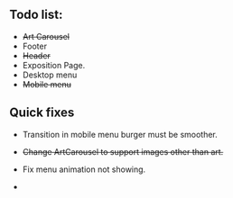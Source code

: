 ## Todo list:

- ~~Art Carousel~~
- Footer
- ~~Header~~
- Exposition Page.
- Desktop menu
- ~~Mobile menu~~

## Quick fixes

- Transition in mobile menu burger must be smoother.

- ~~Change ArtCarousel to support images other than art.~~
- Fix menu animation not showing.
- 

